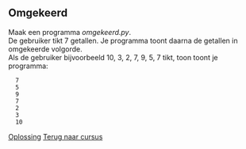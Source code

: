 ## Omgekeerd

Maak een programma _omgekeerd.py_.\
De gebruiker tikt 7 getallen. Je programma toont daarna de getallen in
omgekeerde volgorde.\
Als de gebruiker bijvoorbeeld 10, 3, 2, 7, 9, 5, 7 tikt, toon toont je
programma:

      7
      5
      9
      7
      2
      3
      10

[Oplossing](/oplossingen/omgekeerd.html)
[Terug naar cursus](/25_toevoegen.html)